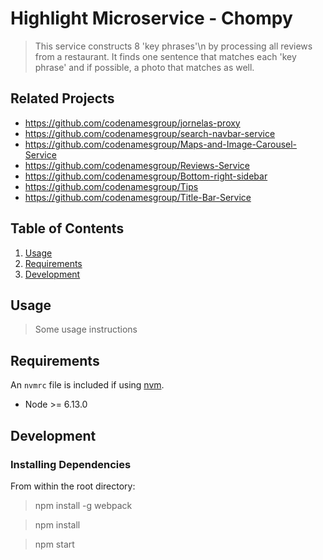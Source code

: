 # Highlight Microservice - Chompy

> This service constructs 8 'key phrases'\n by processing all reviews from a restaurant. It finds one sentence that matches each 'key phrase' and if possible, a photo that matches as well.

## Related Projects

  - https://github.com/codenamesgroup/jornelas-proxy
  - https://github.com/codenamesgroup/search-navbar-service
  - https://github.com/codenamesgroup/Maps-and-Image-Carousel-Service
  - https://github.com/codenamesgroup/Reviews-Service
  - https://github.com/codenamesgroup/Bottom-right-sidebar
  - https://github.com/codenamesgroup/Tips
  - https://github.com/codenamesgroup/Title-Bar-Service

## Table of Contents

1. [Usage](#Usage)
1. [Requirements](#requirements)
1. [Development](#development)

## Usage

> Some usage instructions

## Requirements

An `nvmrc` file is included if using [nvm](https://github.com/creationix/nvm).

- Node >= 6.13.0

## Development

### Installing Dependencies

From within the root directory:

>npm install -g webpack

>npm install

>npm start

